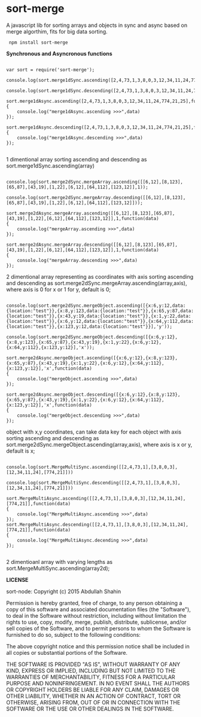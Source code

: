 # sort-merge
A javascript lib for sorting arrays and objects in sync and async based on merge algorthim, fits for big data sorting.

<pre><code> npm install sort-merge </code></pre>

<b> Synchronous and Asyncronous functions </b>

<pre><code> 
var sort = require('sort-merge');

console.log(sort.merge1dSync.ascending([2,4,73,1,3,8,0,3,12,34,11,24,774,21,25]));

console.log(sort.merge1dSync.descending([2,4,73,1,3,8,0,3,12,34,11,24,774,21,25]));

sort.merge1dAsync.ascending([2,4,73,1,3,8,0,3,12,34,11,24,774,21,25],function(data)
{
	console.log("merge1dAsync.ascending >>>",data)
});

sort.merge1dAsync.descending([2,4,73,1,3,8,0,3,12,34,11,24,774,21,25],function(data)
{
	console.log("merge1dAsync.descending >>>",data)
});

</code></pre>

<p>
1 dimentional array sorting ascending and descending as sort.merge1dSync.ascending(array)
</p>

<pre><code>
console.log(sort.merge2dSync.mergeArray.ascending([[6,12],[8,123],[65,87],[43,19],[1,22],[6,12],[64,112],[123,12]],1));

console.log(sort.merge2dSync.mergeArray.descending([[6,12],[8,123],[65,87],[43,19],[1,22],[6,12],[64,112],[123,12]]));

sort.merge2dAsync.mergeArray.ascending([[6,12],[8,123],[65,87],[43,19],[1,22],[6,12],[64,112],[123,12]],1,function(data)
{
	console.log("mergeArray.ascending >>>",data)
});

sort.merge2dAsync.mergeArray.descending([[6,12],[8,123],[65,87],[43,19],[1,22],[6,12],[64,112],[123,12]],1,function(data)
{
	console.log("mergeArray.descending >>>",data)
});
</code></pre>

<p>
2 dimentional array representing as coordinates with axis sorting ascending and descending as sort.merge2dSync.mergeArray.ascending(array,axis), where axis is 0 for x or 1 for y, default is 0;
</p>

<pre><code>
console.log(sort.merge2dSync.mergeObject.ascending([{x:6,y:12,data:{location:"test"}},{x:8,y:123,data:{location:"test"}},{x:65,y:87,data:{location:"test"}},{x:43,y:19,data:{location:"test"}},{x:1,y:22,data:{location:"test"}},{x:6,y:12,data:{location:"test"}},{x:64,y:112,data:{location:"test"}},{x:123,y:12,data:{location:"test"}}],'y'));

console.log(sort.merge2dSync.mergeObject.descending([{x:6,y:12},{x:8,y:123},{x:65,y:87},{x:43,y:19},{x:1,y:22},{x:6,y:12},{x:64,y:112},{x:123,y:12}],'x'));

sort.merge2dAsync.mergeObject.ascending([{x:6,y:12},{x:8,y:123},{x:65,y:87},{x:43,y:19},{x:1,y:22},{x:6,y:12},{x:64,y:112},{x:123,y:12}],'x',function(data)
{
	console.log("mergeObject.ascending >>>",data)
});

sort.merge2dAsync.mergeObject.descending([{x:6,y:12},{x:8,y:123},{x:65,y:87},{x:43,y:19},{x:1,y:22},{x:6,y:12},{x:64,y:112},{x:123,y:12}],'x',function(data)
{
	console.log("mergeObject.descending >>>",data)
});
</code></pre>

<p>
object with x,y coordinates, can take data key for each object with axis sorting ascending and descending as sort.merge2dSync.mergeObject.ascending(array,axis), where axis is x or y, default is x;
</p>

<pre><code>
console.log(sort.MergeMultiSync.ascending([[2,4,73,1],[3,8,0,3],[12,34,11,24],[774,21]]))

console.log(sort.MergeMultiSync.descending([[2,4,73,1],[3,8,0,3],[12,34,11,24],[774,21]]))

sort.MergeMultiAsync.ascending([[2,4,73,1],[3,8,0,3],[12,34,11,24],[774,21]],function(data)
{
	console.log("MergeMultiAsync.ascending >>>",data)
});
sort.MergeMultiAsync.descending([[2,4,73,1],[3,8,0,3],[12,34,11,24],[774,21]],function(data)
{
	console.log("MergeMultiAsync.decending >>>",data)
});

</code></pre>

<p>
2 dimentioanl array with varying lengths as sort.MergeMultiSync.ascending(array2d);
</p>


<b>LICENSE</b>
<p>
sort-node: Copyright (c) 2015 Abdullah Shahin
</p>
<p>
Permission is hereby granted, free of charge, to any person obtaining a copy of this software and associated documentation files (the "Software"), to deal in the Software without restriction, including without limitation the rights to use, copy, modify, merge, publish, distribute, sublicense, and/or sell copies of the Software, and to permit persons to whom the Software is furnished to do so, subject to the following conditions:
</p>
<p>
The above copyright notice and this permission notice shall be included in all copies or substantial portions of the Software.
</p>
<p>
THE SOFTWARE IS PROVIDED "AS IS", WITHOUT WARRANTY OF ANY KIND, EXPRESS OR IMPLIED, INCLUDING BUT NOT LIMITED TO THE WARRANTIES OF MERCHANTABILITY, FITNESS FOR A PARTICULAR PURPOSE AND NONINFRINGEMENT. IN NO EVENT SHALL THE AUTHORS OR COPYRIGHT HOLDERS BE LIABLE FOR ANY CLAIM, DAMAGES OR OTHER LIABILITY, WHETHER IN AN ACTION OF CONTRACT, TORT OR OTHERWISE, ARISING FROM, OUT OF OR IN CONNECTION WITH THE SOFTWARE OR THE USE OR OTHER DEALINGS IN THE SOFTWARE.
</p>

